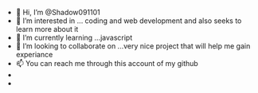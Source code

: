 - 👋 Hi, I’m @Shadow091101
- 👀 I’m interested in ... coding and web development and also seeks to learn more about it 
- 🌱 I’m currently learning ...javascript 
- 💞️ I’m looking to collaborate on ...very nice project that will help me gain experiance 
- 📫 You can reach me through this account of my github 
- 
-

<!---
Shadow091101/Shadow091101 is a ✨ special ✨ repository because its `README.md` (this file) appears on your GitHub profile.
You can click the Preview link to take a look at your changes.
--->
